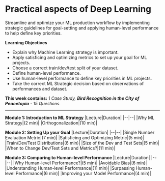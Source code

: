 # Practical aspects of Deep Learning

Streamline and optimize your ML production workflow by implementing strategic guidelines for goal-setting and applying human-level performance to help define key priorities.

**Learning Objectives**
* Explain why Machine Learning strategy is important.
* Apply satisficing and optimizing metrics to set up your goal for ML projects.
* Choose a correct train/dev/test split of your dataset.
* Define human-level performance.
* Use human-level performance to define key priorities in ML projects.
* Take the correct ML Strategic decision based on observations of performances and dataset.

**This week contains:** *1 Case Study, **Bird Recognition in the City of Peacetopia** - 15 Questions*

----

**Module 1: Introduction to ML Strategy**
|Lecture|Duration|
|--|--|
|Why ML Strategy|(2 min)|
|Orthogonalization|(10 min)|

**Module 2: Setting Up your Goal**
|Lecture|Duration|
|--|--|
|Single Number Evaluation Metric|(7 min)|
|Satisficing and Optimizing Metric|(5 min)|
|Train/Dev/Test Distributions|(6 min)|
|Size of the Dev and Test Sets|(5 min)|
|When to Change Dev/Test Sets and Metrics?|(11 min)|

**Module 3: Comparing to Human-level Performance**
|Lecture|Duration|
|--|--|
|Why Human-level Performance?|(5 min)|
|Avoidable Bias|(6 min)|
|Understanding Human-level Performance|(11 min)|
|Surpassing Human-level Performance|(6 min)|
|Improving your Model Performance|(4 min)|